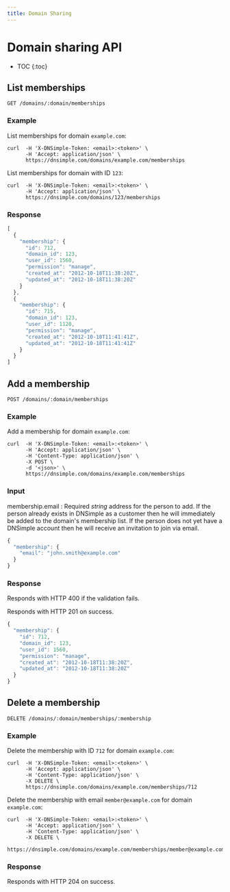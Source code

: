 ```yaml
---
title: Domain Sharing
---
```


# Domain sharing API

* TOC
{:toc}


## List memberships

    GET /domains/:domain/memberships

### Example

List memberships for domain `example.com`:

    curl  -H 'X-DNSimple-Token: <email>:<token>' \
          -H 'Accept: application/json' \
          https://dnsimple.com/domains/example.com/memberships

List memberships for domain with ID `123`:

    curl  -H 'X-DNSimple-Token: <email>:<token>' \
          -H 'Accept: application/json' \
          https://dnsimple.com/domains/123/memberships

### Response

~~~ js
[
  {
    "membership": {
      "id": 712,
      "domain_id": 123,
      "user_id": 1560,
      "permission": "manage",
      "created_at": "2012-10-18T11:38:20Z",
      "updated_at": "2012-10-18T11:38:20Z"
    }
  },
  {
    "membership": {
      "id": 715,
      "domain_id": 123,
      "user_id": 1120,
      "permission": "manage",
      "created_at": "2012-10-18T11:41:41Z",
      "updated_at": "2012-10-18T11:41:41Z"
    }
  }
]
~~~


## Add a membership

    POST /domains/:domain/memberships

### Example

Add a membership for domain `example.com`:

    curl  -H 'X-DNSimple-Token: <email>:<token>' \
          -H 'Accept: application/json' \
          -H 'Content-Type: application/json' \
          -X POST \
          -d '<json>' \
          https://dnsimple.com/domains/example.com/memberships

### Input

membership.email
: Required _string_ address for the person to add.
  If the person already exists in DNSimple as a customer then he will immediately be added to the domain's membership list.
  If the person does not yet have a DNSimple account then he will receive an invitation to join via email.

~~~ js
{
  "membership": {
    "email": "john.smith@example.com"
  }
}
~~~

### Response

Responds with HTTP 400 if the validation fails.

Responds with HTTP 201 on success.

~~~ js
{
  "membership": {
    "id": 712,
    "domain_id": 123,
    "user_id": 1560,
    "permission": "manage",
    "created_at": "2012-10-18T11:38:20Z",
    "updated_at": "2012-10-18T11:38:20Z"
  }
}
~~~


## Delete a membership

    DELETE /domains/:domain/memberships/:membership

### Example

Delete the membership with ID `712` for domain `example.com`:

    curl  -H 'X-DNSimple-Token: <email>:<token>' \
          -H 'Accept: application/json' \
          -H 'Content-Type: application/json' \
          -X DELETE \
          https://dnsimple.com/domains/example.com/memberships/712

Delete the membership with email `member@example.com` for domain `example.com`:

    curl  -H 'X-DNSimple-Token: <email>:<token>' \
          -H 'Accept: application/json' \
          -H 'Content-Type: application/json' \
          -X DELETE \
          https://dnsimple.com/domains/example.com/memberships/member@example.com

### Response

Responds with HTTP 204 on success.
